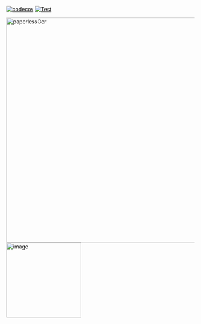 [![codecov](https://codecov.io/gh/ANcpLua/PaperlessJava/branch/master/graph/badge.svg?token=1GTYOQ4SVI)]([https://codecov.io/gh/ANcpLua/PaperlessJava](https://app.codecov.io/gh/ANcpLua/PaperlessJava/tree/master)) 
[![Test](https://github.com/ANcpLua/PaperlessJava/actions/workflows/test.yml/badge.svg?branch=master)](https://github.com/ANcpLua/PaperlessJava/actions/workflows/test.yml)

<p align="left">
  <img src="https://github.com/user-attachments/assets/667f377d-5b32-4c5d-9c39-b09ecf29a294" alt="paperlessOcr" width="600"/>
  <img src="https://github.com/user-attachments/assets/278639f4-9868-4358-b538-f41b6ce5d014" alt="image" width="200"/>
</p>
